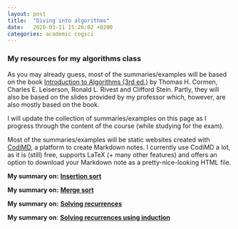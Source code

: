 ```yaml
---
layout: post
title:  "Diving into algorithms"
date:   2020-03-11 15:26:02 +0200
categories: academic cogsci
---
```

### My resources for my algorithms class

As you may already guess, most of the summaries/examples will be based on the book [Introduction to Algorithms (3rd ed.)](https://mitpress.mit.edu/books/introduction-algorithms-third-edition) by Thomas H. Cormen, Charles E. Leiserson, Ronald L. Rivest and Clifford Stein. Partly, they will also be based on the slides provided by my professor which, however, are also mostly based on the book.

I will update the collection of summaries/examples on this page as I progress through the content of the course (while studying for the exam).

Most of the summaries/examples will be static websites created with [CodiMD](https://md.kif.rocks/), a platform to create Markdown notes.
I currently use CodiMD a lot, as it is (still) free, supports LaTeX (+ many other features) and offers an option to download your Markdown note as a pretty-nice-looking HTML file.

**My summary on:** [**Insertion sort**](\blog\codi\InsertionSort.html)

**My summary on:** [**Merge sort**](\blog\codi\MergeSort.html)

**My summary on:** [**Solving recurrences**](\blog\codi\Recurrences.html)

**My summary on**: [**Solving recurrences using induction**](\blog\codi\Recurrences_induction.html)
